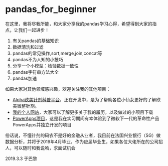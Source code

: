 # pandas_for_beginner

在这里，我将尽我所能，和大家分享我的pandas学习心得，希望得到大家的指点，让我们一起进步！


  1. 有关pandas的基础知识
  2. 数据清洗和过滤
  3. pandas的常见操作,sort,merge,join,concat等
  4. pandas不为人知的小技巧
  5. 分享一个小模型：检验数据一致性
  6. pandas字符串方法大全
  7. pandas加速

如果大家对其他领域感兴趣，欢迎关注我的其他项目：
 - [Alpha欧美针剂科普平台](http://www.yaozeliang.com/platform/)，正在开发中，是为了帮助各位小仙女更好的了解欧美微整针剂。
 - [我的个人网站](http://www.yaozeliang.com/resume)，大家可以了解更多关于我的履历，以及做过的小项目下载
 - [PowerApps项目](http://www.yaozeliang.com/mycloud/powerapps.html)，这是我在实习期间有幸体验到了微软下一代的革命性产品PowerApps并独立开发的项目


俗话说，不懂针剂的码农不是好的金融从业者，我目前在法国兴业银行（SG）做数据分析，并将于2019年4月毕业，作为应届毕业生，如果各位大佬所在的公司招人，可以随时和我说哈，求面试机会


2019.3.3 于巴黎
